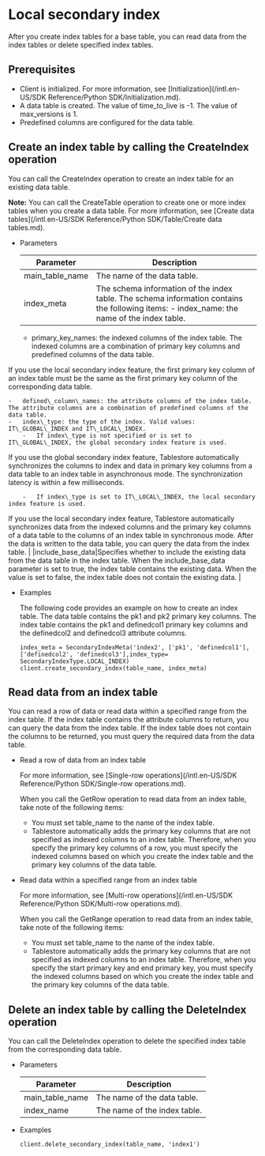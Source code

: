 # Local secondary index

After you create index tables for a base table, you can read data from the index tables or delete specified index tables.

## Prerequisites

-   Client is initialized. For more information, see [Initialization](/intl.en-US/SDK Reference/Python SDK/Initialization.md).
-   A data table is created. The value of time\_to\_live is -1. The value of max\_versions is 1.
-   Predefined columns are configured for the data table.

## Create an index table by calling the CreateIndex operation

You can call the CreateIndex operation to create an index table for an existing data table.

**Note:** You can call the CreateTable operation to create one or more index tables when you create a data table. For more information, see [Create data tables](/intl.en-US/SDK Reference/Python SDK/Table/Create data tables.md).

-   Parameters

    |Parameter|Description|
    |---------|-----------|
    |main\_table\_name|The name of the data table.|
    |index\_meta|The schema information of the index table. The schema information contains the following items:    -   index\_name: the name of the index table.
    -   primary\_key\_names: the indexed columns of the index table. The indexed columns are a combination of primary key columns and predefined columns of the data table.

If you use the local secondary index feature, the first primary key column of an index table must be the same as the first primary key column of the corresponding data table.

    -   defined\_column\_names: the attribute columns of the index table. The attribute columns are a combination of predefined columns of the data table.
    -   index\_type: the type of the index. Valid values: IT\_GLOBAL\_INDEX and IT\_LOCAL\_INDEX.
        -   If index\_type is not specified or is set to IT\_GLOBAL\_INDEX, the global secondary index feature is used.

If you use the global secondary index feature, Tablestore automatically synchronizes the columns to index and data in primary key columns from a data table to an index table in asynchronous mode. The synchronization latency is within a few milliseconds.

        -   If index\_type is set to IT\_LOCAL\_INDEX, the local secondary index feature is used.

If you use the local secondary index feature, Tablestore automatically synchronizes data from the indexed columns and the primary key columns of a data table to the columns of an index table in synchronous mode. After the data is written to the data table, you can query the data from the index table. |
    |include\_base\_data|Specifies whether to include the existing data from the data table in the index table. When the include\_base\_data parameter is set to true, the index table contains the existing data. When the value is set to false, the index table does not contain the existing data. |

-   Examples

    The following code provides an example on how to create an index table. The data table contains the pk1 and pk2 primary key columns. The index table contains the pk1 and definedcol1 primary key columns and the definedcol2 and definedcol3 attribute columns.

    ```
    index_meta = SecondaryIndexMeta('index2', ['pk1', 'definedcol1'], ['definedcol2', 'definedcol3'],index_type= SecondaryIndexType.LOCAL_INDEX)
    client.create_secondary_index(table_name, index_meta)
    ```


## Read data from an index table

You can read a row of data or read data within a specified range from the index table. If the index table contains the attribute columns to return, you can query the data from the index table. If the index table does not contain the columns to be returned, you must query the required data from the data table.

-   Read a row of data from an index table

    For more information, see [Single-row operations](/intl.en-US/SDK Reference/Python SDK/Single-row operations.md).

    When you call the GetRow operation to read data from an index table, take note of the following items:

    -   You must set table\_name to the name of the index table.
    -   Tablestore automatically adds the primary key columns that are not specified as indexed columns to an index table. Therefore, when you specify the primary key columns of a row, you must specify the indexed columns based on which you create the index table and the primary key columns of the data table.
-   Read data within a specified range from an index table

    For more information, see [Multi-row operations](/intl.en-US/SDK Reference/Python SDK/Multi-row operations.md).

    When you call the GetRange operation to read data from an index table, take note of the following items:

    -   You must set table\_name to the name of the index table.
    -   Tablestore automatically adds the primary key columns that are not specified as indexed columns to an index table. Therefore, when you specify the start primary key and end primary key, you must specify the indexed columns based on which you create the index table and the primary key columns of the data table.

## Delete an index table by calling the DeleteIndex operation

You can call the DeleteIndex operation to delete the specified index table from the corresponding data table.

-   Parameters

    |Parameter|Description|
    |---------|-----------|
    |main\_table\_name|The name of the data table.|
    |index\_name|The name of the index table.|

-   Examples

    ```
    client.delete_secondary_index(table_name, 'index1')
    ```


